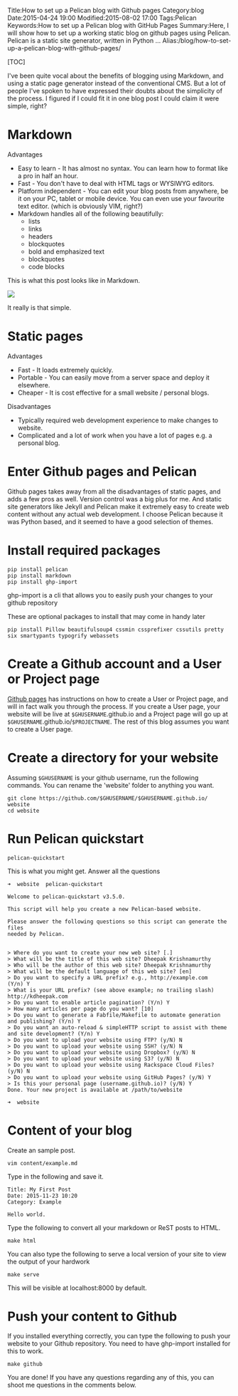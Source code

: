 Title:How to set up a Pelican blog with Github pages
Category:blog
Date:2015-04-24 19:00
Modified:2015-08-02 17:00
Tags:Pelican
Keywords:How to set up a Pelican blog with GitHub Pages
Summary:Here, I will show how to set up a working static blog on github pages using Pelican. Pelican is a static site generator, written in Python ...
Alias:/blog/how-to-set-up-a-pelican-blog-with-github-pages/

[TOC]

I've been quite vocal about the benefits of blogging using Markdown, and using a static page generator instead of the conventional CMS. 
But a lot of people I've spoken to have expressed their doubts about the simplicity of the process. 
I figured if I could fit it in one blog post I could claim it were simple, right?

# Markdown #

Advantages

* Easy to learn - It has almost no syntax. You can learn how to format like a pro in half an hour.
* Fast - You don't have to deal with HTML tags or WYSIWYG editors. 
* Platform independent - You can edit your blog posts from anywhere, be it on your PC, tablet or mobile device. 
You can even use your favourite text editor. (which is obviously VIM, right?)
* Markdown handles all of the following beautifully:
    * lists
    * links
    * headers
    * blockquotes
    * bold and emphasized text
    * blockquotes
    * code blocks

This is what this post looks like in Markdown. 

![](../../images/markdown-example.png)

It really is that simple.

# Static pages #

Advantages 

* Fast - It loads extremely quickly.
* Portable - You can easily move from a server space and deploy it elsewhere.
* Cheaper - It is cost effective for a small website / personal blogs.

Disadvantages 

* Typically required web development experience to make changes to website.
* Complicated and a lot of work when you have a lot of pages e.g. a personal blog.

# Enter Github pages and Pelican #

Github pages takes away from all the disadvantages of static pages, and adds a few pros as well. 
Version control was a big plus for me. 
And static site generators like Jekyll and Pelican make it extremely easy to create web content without any actual web development.
I choose Pelican because it was Python based, and it seemed to have a good selection of themes.

# Install required packages #

    pip install pelican
    pip install markdown
    pip install ghp-import

ghp-import is a cli that allows you to easily push your changes to your github repository

These are optional packages to install that may come in handy later
    
    pip install Pillow beautifulsoup4 cssmin cssprefixer cssutils pretty six smartypants typogrify webassets

# Create a Github account and a User or Project page #

[Github pages](http://pages.github.com/) has instructions on how to create a User or Project page, and will in fact walk you through the process. 
If you create a User page, your website will be live at `$GHUSERNAME`.github.io and a Project page will go up at `$GHUSERNAME`.github.io/`$PROJECTNAME`. 
The rest of this blog assumes you want to create a User page.

# Create a directory for your website #

Assuming `$GHUSERNAME` is your github username, run the following commands. You can rename the 'website' folder to anything you want. 

    git clone https://github.com/$GHUSERNAME/$GHUSERNAME.github.io/ website
    cd website

# Run Pelican quickstart #

    pelican-quickstart

This is what you might get. Answer all the questions

    ➜  website  pelican-quickstart
    
    Welcome to pelican-quickstart v3.5.0.

    This script will help you create a new Pelican-based website.

    Please answer the following questions so this script can generate the files
    needed by Pelican.

        
    > Where do you want to create your new web site? [.] 
    > What will be the title of this web site? Dheepak Krishnamurthy
    > Who will be the author of this web site? Dheepak Krishnamurthy
    > What will be the default language of this web site? [en] 
    > Do you want to specify a URL prefix? e.g., http://example.com   (Y/n) Y
    > What is your URL prefix? (see above example; no trailing slash) http://kdheepak.com
    > Do you want to enable article pagination? (Y/n) Y
    > How many articles per page do you want? [10] 
    > Do you want to generate a Fabfile/Makefile to automate generation and publishing? (Y/n) Y
    > Do you want an auto-reload & simpleHTTP script to assist with theme and site development? (Y/n) Y
    > Do you want to upload your website using FTP? (y/N) N
    > Do you want to upload your website using SSH? (y/N) N
    > Do you want to upload your website using Dropbox? (y/N) N
    > Do you want to upload your website using S3? (y/N) N
    > Do you want to upload your website using Rackspace Cloud Files? (y/N) N
    > Do you want to upload your website using GitHub Pages? (y/N) Y
    > Is this your personal page (username.github.io)? (y/N) Y
    Done. Your new project is available at /path/to/website
    
    ➜  website  

# Content of your blog #

Create an sample post.

    vim content/example.md

Type in the following and save it.

    Title: My First Post
    Date: 2015-11-23 10:20
    Category: Example

    Hello world.

Type the following to convert all your markdown or ReST posts to HTML. 

    make html

You can also type the following to serve a local version of your site to view the output of your hardwork

    make serve

This will be visible at localhost:8000 by default.

# Push your content to Github #

If you installed everything correctly, you can type the following to push your website to your Github repository.
You need to have ghp-import installed for this to work.

    make github


You are done! If you have any questions regarding any of this, you can shoot me questions in the comments below.



